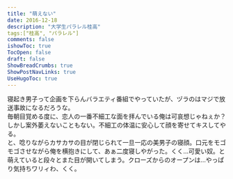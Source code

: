 ```yaml
---
title: "萌えない"
date: 2016-12-18
description: "大学生パラレル桂高"
tags:["桂高", "パラレル"]
comments: false
ishowToc: true
TocOpen: false
draft: false
ShowBreadCrumbs: true
ShowPostNavLinks: true
UseHugoToc: true
---
```


寝起き男子って企画を下らんバラエティ番組でやっていたが、ヅラのはマジで放送事故になるだろうな。  
毎朝目覚める度に、恋人の一番不細工な面を拝んでいる俺は可哀想じゃねぇか？しかし案外萎えないこともない。不細工の体温に安心して顔を寄せてキスしてやる。  
と、唸りながらカサカサの目が閉じられて一旦一応の美男子の寝顔。口元をモゴモゴさせながら俺を横抱きにして、あぁ二度寝しやがった。くく…可愛い奴。と萌えていると段々とまた目が開いてしまう。クローズからのオープンは…やっぱり気持ちワリィわ、くく。